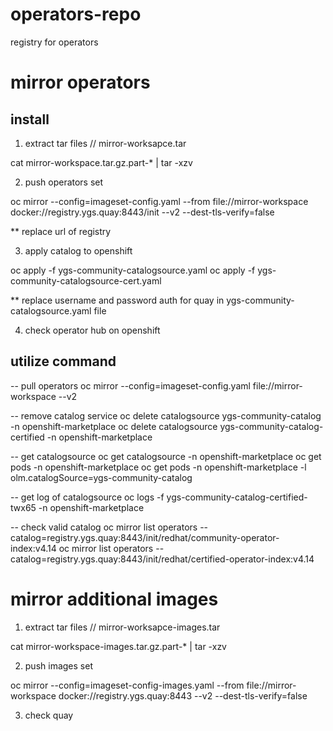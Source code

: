 # operators-repo
registry for operators

# mirror operators

## install
1. extract tar files // mirror-worksapce.tar

  cat mirror-workspace.tar.gz.part-* | tar -xzv

2. push operators set

  oc mirror --config=imageset-config.yaml --from file://mirror-workspace docker://registry.ygs.quay:8443/init --v2 --dest-tls-verify=false

  ** replace url of registry
  
3. apply catalog to openshift

  oc apply -f ygs-community-catalogsource.yaml
  oc apply -f ygs-community-catalogsource-cert.yaml

  ** replace username and password auth for quay in ygs-community-catalogsource.yaml file 

4. check operator hub on openshift

## utilize command
 -- pull operators
 oc mirror --config=imageset-config.yaml file://mirror-workspace --v2
 
 -- remove catalog service
 oc delete catalogsource ygs-community-catalog -n openshift-marketplace
 oc delete catalogsource ygs-community-catalog-certified -n openshift-marketplace
 
 -- get catalogsource
 oc get catalogsource -n openshift-marketplace
 oc get pods -n openshift-marketplace
 oc get pods -n openshift-marketplace -l olm.catalogSource=ygs-community-catalog
 
 -- get log of catalogsource
 oc logs -f ygs-community-catalog-certified-twx65 -n openshift-marketplace
 
 -- check valid catalog
 oc mirror list operators --catalog=registry.ygs.quay:8443/init/redhat/community-operator-index:v4.14
 oc mirror list operators --catalog=registry.ygs.quay:8443/init/redhat/certified-operator-index:v4.14


# mirror additional images
1. extract tar files // mirror-worksapce-images.tar

  cat mirror-workspace-images.tar.gz.part-* | tar -xzv

2. push images set

  oc mirror --config=imageset-config-images.yaml --from file://mirror-workspace docker://registry.ygs.quay:8443 --v2 --dest-tls-verify=false

3. check quay
  
